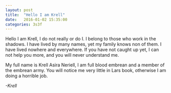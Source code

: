 ```yaml
---
layout: post
title:  "Hello I am Krell"
date:   2016-01-02 15:35:00
categories: 3s3f
---
```


Hello I am Krell, I do not really or do I. I belong to those who work in the shadows. I have lived by many names, yet my family knows non of them. I have lived nowhere and everywhere. If you have not caught up yet, I can not help you more, and you will never understand me.

My full name is Krell Asira Neriell, I am full blood embrean and a member of the embrean army. You will notice me very little in Lars book, otherwise I am doing a horrible job.

_-Krell_
